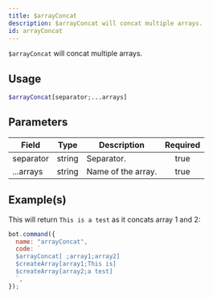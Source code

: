 ```yaml
---
title: $arrayConcat
description: $arrayConcat will concat multiple arrays.
id: arrayConcat
---
```


`$arrayConcat` will concat multiple arrays.

## Usage

```php
$arrayConcat[separator;...arrays]
```

## Parameters

| Field     | Type   | Description        | Required |
| --------- | ------ | ------------------ | :------: |
| separator | string | Separator.         |   true   |
| ...arrays | string | Name of the array. |   true   |

## Example(s)

This will return `This is a test` as it concats array 1 and 2:

```javascript
bot.command({
  name: "arrayConcat",
  code: `
  $arrayConcat[ ;array1;array2]
  $createArray[array1;This is]
  $createArray[array2;a test]
  `,
});
```
